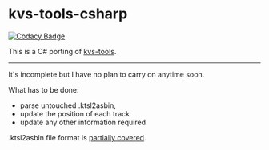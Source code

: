 # kvs-tools-csharp

[![Codacy Badge](https://api.codacy.com/project/badge/Grade/d9a5e61e327c47b09396a9cbb2250841)](https://app.codacy.com/gh/Attacktive/kvs-tools-csharp?utm_source=github.com&utm_medium=referral&utm_content=Attacktive/kvs-tools-csharp&utm_campaign=Badge_Grade_Settings)

This is a C# porting of [kvs-tools](https://github.com/Hairo/kvs-tools).

---

It's incomplete but I have no plan to carry on anytime soon.

What has to be done:
- parse untouched .ktsl2asbin,
- update the position of each track
- update any other information required

.ktsl2asbin file format is [partially covered](https://github.com/Attacktive/kvs-tools-csharp/wiki/The-Headers#2).
